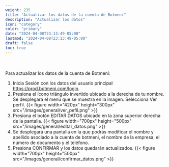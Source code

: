 ```yaml
---
weight: 235
title: "Actualizar los datos de la cuenta de Botmeni"
description: "Actualizar los datos"
icon: "category"
color: "primary"
date: "2024-04-08T23:13:49-05:00"
lastmod: "2024-04-08T23:13:49-05:00"
draft: false
toc: true
---
```

<br></br>
Para actualizar los datos de la cuenta de Botmeni:
1. Inicia Sesión con los datos del usuario principal <https://prod.botmeni.com/login>. 
2. Presiona el ícono triángulo invertido ubicado a la derecha de tu nombre. Se desplegará el menú que se muestra en la imagen. Selecciona Ver perfil.
 {{< figure width="420px" height="300px" src="/images/general/ver_pefil.png" >}}
2. Presiona el botón EDITAR DATOS ubicado en la zona superior derecha de la pantalla.
{{< figure width="700px" height="500px" src="/images/general/editar_datos.png" >}}
3. Se desplegará una pantalla en la que podrás modificar el nombre y apellido asociado a la cuenta de botmeni, el nombre de la empresa, el número de documento y el teléfono.
4. Presiona CONFIRMAR y los datos quedarán actualizados.
{{< figure width="700px" height="500px" src="/images/general/confirmar_datos.png" >}}
